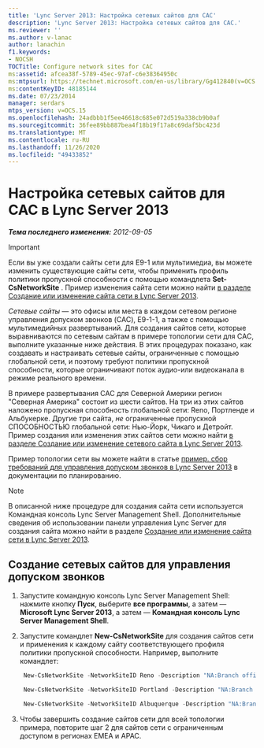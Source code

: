 ```yaml
---
title: 'Lync Server 2013: Настройка сетевых сайтов для CAC'
description: 'Lync Server 2013: Настройка сетевых сайтов для CAC.'
ms.reviewer: ''
ms.author: v-lanac
author: lanachin
f1.keywords:
- NOCSH
TOCTitle: Configure network sites for CAC
ms:assetid: afcea38f-5789-45ec-97af-c6e38364950c
ms:mtpsurl: https://technet.microsoft.com/en-us/library/Gg412840(v=OCS.15)
ms:contentKeyID: 48185144
ms.date: 07/23/2014
manager: serdars
mtps_version: v=OCS.15
ms.openlocfilehash: 24adbbb1f5ee46618c685e072d519a338cb9b0af
ms.sourcegitcommit: 36fee89bb887bea4f18b19f17a8c69daf5bc423d
ms.translationtype: MT
ms.contentlocale: ru-RU
ms.lasthandoff: 11/26/2020
ms.locfileid: "49433852"
---
```

# <a name="configure-network-sites-for-cac-in-lync-server-2013"></a>Настройка сетевых сайтов для CAC в Lync Server 2013

<div data-xmlns="http://www.w3.org/1999/xhtml">

<div class="topic" data-xmlns="http://www.w3.org/1999/xhtml" data-msxsl="urn:schemas-microsoft-com:xslt" data-cs="https://msdn.microsoft.com/">

<div data-asp="https://msdn2.microsoft.com/asp">



</div>

<div id="mainSection">

<div id="mainBody">

<span> </span>

_**Тема последнего изменения:** 2012-09-05_

<div class=" ">


> [!IMPORTANT]  
> Если вы уже создали сайты сети для E9-1 или мультимедиа, вы можете изменить существующие сайты сети, чтобы применить профиль политики пропускной способности с помощью командлета <STRONG>Set-CsNetworkSite</STRONG> . Пример изменения сайта сети можно найти <A href="lync-server-2013-create-or-modify-a-network-site.md">в разделе Создание или изменение сайта сети в Lync Server 2013</A>.



</div>

*Сетевые сайты* — это офисы или места в каждом сетевом регионе управления допуском звонков (CAC), E9-1-1, а также с помощью мультимедийных развертываний. Для создания сайтов сети, которые выравниваются по сетевым сайтам в примере топологии сети для CAC, выполните указанные ниже действия. В этих процедурах показано, как создавать и настраивать сетевые сайты, ограниченные с помощью глобальной сети, и поэтому требуют политики пропускной способности, которые ограничивают поток аудио-или видеоканала в режиме реального времени.

В примере развертывания CAC для Северной Америки регион "Северная Америка" состоит из шести сайтов. На три из этих сайтов наложено пропускная способность глобальной сети: Reno, Портленде и Альбукерке. Другие три сайта, *не* ограниченные пропускной СПОСОБНОСТЬЮ глобальной сети: Нью-Йорк, Чикаго и Детройт. Пример создания или изменения этих сайтов сети можно найти [в разделе Создание или изменение сетевого сайта в Lync Server 2013](lync-server-2013-create-or-modify-a-network-site.md).

Пример топологии сети вы можете найти в статье [пример. сбор требований для управления допуском звонков в Lync Server 2013](lync-server-2013-example-of-gathering-your-requirements-for-call-admission-control.md) в документации по планированию.

<div class=" ">


> [!NOTE]  
> В описанной ниже процедуре для создания сайта сети используется Командная консоль Lync Server Management Shell. Дополнительные сведения об использовании панели управления Lync Server для создания сайта можно найти в разделе <A href="lync-server-2013-create-or-modify-a-network-site.md">Создание или изменение сайта сети в Lync Server 2013</A>.



</div>

<div>

## <a name="to-create-network-sites-for-call-admission-control"></a>Создание сетевых сайтов для управления допуском звонков

1.  Запустите командную консоль Lync Server Management Shell: нажмите кнопку **Пуск**, выберите **все программы**, а затем — **Microsoft Lync Server 2013**, а затем — **Командная консоль Lync Server Management Shell**.

2.  Запустите командлет **New-CsNetworkSite** для создания сайтов сети и применения к каждому сайту соответствующего профиля политики пропускной способности. Например, выполните командлет:
    
       ```powershell
        New-CsNetworkSite -NetworkSiteID Reno -Description "NA:Branch office for sales force" -NetworkRegionID NorthAmerica -BWPolicyProfileID 10MB_Link
       ```
    
       ```powershell
        New-CsNetworkSite -NetworkSiteID Portland -Description "NA:Branch office for marketing force" -NetworkRegionID NorthAmerica -BWPolicyProfileID 5MB_Link
       ```
    
       ```powershell
        New-CsNetworkSite -NetworkSiteID Albuquerque -Description "NA:Branch office for SouthWest sales" -NetworkRegionID EMEA -BWPolicyProfileID 10MB_Link
       ```

3.  Чтобы завершить создание сайтов сети для всей топологии примера, повторите шаг 2 для сайтов сети с ограниченным доступом в регионах EMEA и APAC.

</div>

</div>

<span> </span>

</div>

</div>

</div>

